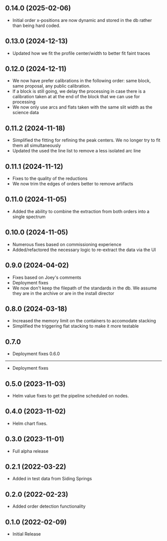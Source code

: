 0.14.0 (2025-02-06)
-------------------
- Initial order x-positions are now dynamic and stored in the db rather
  than being hard coded.

0.13.0 (2024-12-13)
-------------------
- Updated how we fit the profile center/width to better fit faint traces

0.12.0 (2024-12-11)
-------------------
- We now have prefer calibrations in the following order: same block, same proposal, any public calibration.
- If a block is still going, we delay the processing in case there is a calibration taken at
  at the end of the block that we can use for processing
- We now only use arcs and flats taken with the same slit width as the science data

0.11.2 (2024-11-18)
-------------------
- Simplified the fitting for refining the peak centers. We no longer try to fit them all simultaneously
- Updated the used the line list to remove a less isolated arc line

0.11.1 (2024-11-12)
-------------------
- Fixes to the quality of the reductions
- We now trim the edges of orders better to remove artifacts

0.11.0 (2024-11-05)
-------------------
- Added the ability to combine the extraction from both orders into a single spectrum

0.10.0 (2024-11-05)
-------------------
- Numerous fixes based on commissioning experience
- Added/refactored the necessary logic to re-extract
  the data via the UI

0.9.0 (2024-04-02)
------------------
- Fixes based on Joey's comments
- Deployment fixes
- We now don't keep the filepath of the standards in the db. We assume they are in the archive
  or are in the install director

0.8.0 (2024-03-18)
------------------
- Increased the memory limit on the containers to accomodate stacking
- Simplified the triggering flat stacking to make it more testable

0.7.0
-----
- Deployment fixes
0.6.0
-----
- Deployment fixes

0.5.0 (2023-11-03)
------------------
- Helm value fixes to get the pipeline scheduled on nodes.

0.4.0 (2023-11-02)
------------------
- Helm chart fixes.

0.3.0 (2023-11-01)
------------------
- Full alpha release

0.2.1 (2022-03-22)
------------------
- Added in test data from Siding Springs

0.2.0 (2022-02-23)
------------------
- Added order detection functionality

0.1.0 (2022-02-09)
------------------
- Initial Release
